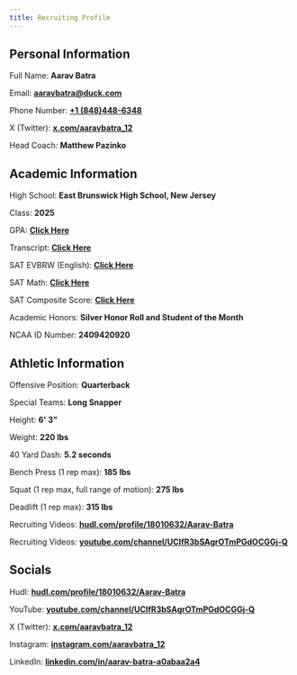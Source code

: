 ```yaml
---
title: Recruiting Profile
---
```

<script defer src='https://static.cloudflareinsights.com/beacon.min.js' data-cf-beacon='{"token": "fd8791c8dc3945daa7bbdc9edf7c41e9"}'></script>


## Personal Information

Full Name: **Aarav Batra**

Email: [**aaravbatra@duck.com**](mailto:aaravbatra@duck.com)

Phone Number: [**+1 (848)448-6348**](tel:1848-448-6348)

X (Twitter): [**x.com/aaravbatra_12**](x.aaravbatra.me)

Head Coach: **Matthew Pazinko**


## Academic Information

High School: **East Brunswick High School, New Jersey**

Class: **2025**

GPA: [**Click Here**](https://recruit.aaravbatra.me/academics/transcript)

Transcript: [**Click Here**](https://recruit.aaravbatra.me/academics/transcript)

SAT EVBRW (English): [**Click Here**](https://recruit.aaravbatra.me/academics/SAT-Scores)

SAT Math: [**Click Here**](https://recruit.aaravbatra.me/academics/SAT-Scores)

SAT Composite Score: [**Click Here**](https://recruit.aaravbatra.me/academics/SAT-Scores)

Academic Honors: **Silver Honor Roll and Student of the Month**

NCAA ID Number: **2409420920**


## Athletic Information

Offensive Position: **Quarterback**

Special Teams: **Long Snapper**

Height: **6' 3"**

Weight: **220 lbs**

40 Yard Dash: **5.2 seconds**

Bench Press (1 rep max): **185 lbs**

Squat (1 rep max, full range of motion): **275 lbs**

Deadlift (1 rep max): **315 lbs**

Recruiting Videos: [**hudl.com/profile/18010632/Aarav-Batra**](https://hudl.aaravbatra.me)

Recruiting Videos: [**youtube.com/channel/UCIfR3bSAgrOTmPGdOCGGj-Q**](https://youtube.aaravbatra.me)


## Socials

Hudl: [**hudl.com/profile/18010632/Aarav-Batra**](https://hudl.aaravbatra.me)

YouTube: [**youtube.com/channel/UCIfR3bSAgrOTmPGdOCGGj-Q**](https://youtube.aaravbatra.me)

X (Twitter): [**x.com/aaravbatra_12**](https://x.aaravbatra.me)

Instagram: [**instagram.com/aaravbatra_12**](https://instagram.aaravbatra.me)

LinkedIn: [**linkedin.com/in/aarav-batra-a0abaa2a4**](https://linkedin.aaravbatra.me)
